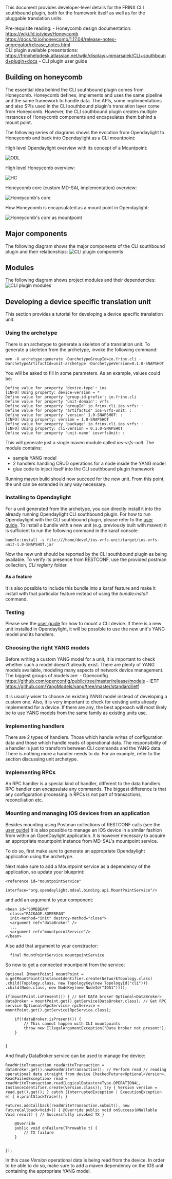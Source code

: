 This document provides developer-level details for the FRINX CLI southbound plugin, both for the framework itself as well as for the pluggable translation units.

Pre-requisite reading: - Honeycomb design documentation:  
<https://wiki.fd.io/view/Honeycomb>  
<https://docs.fd.io/honeycomb/1.17.04/release-notes-aggregator/release_notes.html>  
CLI plugin available presentations:  
<https://frinxhelpdesk.atlassian.net/wiki/display/~mmarsalek/CLI+southbound+plugin+docs> - CLI plugin user guide

## Building on honeycomb

The essential idea behind the CLI southbound plugin comes from Honeycomb. Honeycomb defines, implements and uses the same pipeline and the same framework to handle data. The APIs, some implementations and also SPIs used in the CLI southbound plugin's translation layer come from Honeycomb. However, the CLI southbound plugin creates multiple instances of Honeycomb components and encapsulates them behind a mount point.

The following series of diagrams shows the evolution from Opendaylight to Honeycomb and back into Opendaylight as a CLI mountpoint:

High level Opendaylight overview with its concept of a Mountpoint:

![ODL][1]

High level Honeycomb overview:

![HC][2]

Honeycomb core (custom MD-SAL implementation) overview:

![Honeycomb's core][3]

How Honeycomb is encapsulated as a mount point in Opendaylight:

![Honeycomb's core as mountpoint][4]

## Major components

The following diagram shows the major components of the CLI southbound plugin and their relationships: ![CLI plugin components][5]

## Modules

The following diagram shows project modules and their dependencies: ![CLI plugin modules][6]

## Developing a device specific translation unit

This section provides a tutorial for developing a device specific translation unit.

### Using the archetype

There is an archetype to generate a skeleton of a translation unit. To generate a skeleton from the archetype, invoke the following command:

    mvn -X archetype:generate -DarchetypeGroupId=io.frinx.cli -DarchetypeArtifactId=unit-archetype -DarchetypeVersion=0.1.0-SNAPSHOT
    

You will be asked to fill in some parameters. As an example, values could be:

    Define value for property 'device-type': ios
    [INFO] Using property: device-version = *
    Define value for property 'group-id-prefix': io.frinx.cli
    Define value for property 'unit-domain': vrfs
    Define value for property 'groupId' io.frinx.cli.ios.vrfs: :
    Define value for property 'artifactId' ios-vrfs-unit: :
    Define value for property 'version' 1.0-SNAPSHOT: :
    [INFO] Using property: version = 1.0-SNAPSHOT
    Define value for property 'package' io.frinx.cli.ios.vrfs: :
    [INFO] Using property: cli-version = 0.1.0-SNAPSHOT
    Define value for property 'unit-name' iosvrfsUnit: :
    

This will generate just a single maven module called *ios-vrfs-unit*. The module contains:

*   sample YANG model
*   2 handlers handling CRUD operations for a node inside the YANG model
*   glue code to inject itself into the CLI southbound plugin framework

Running maven build should now succeed for the new unit. From this point, the unit can be extended in any way necessary.

### Installing to Opendaylight

For a unit generated from the archetype, you can directly install it into the already running Opendaylight CLI southbound plugin. For how to run Opendaylight with the CLI southbound plugin, please refer to the [user guide][7]. To install a bundle with a new unit (e.g. previously built with maven) it is sufficient to run the following command in the karaf console:

    bundle:install -s file:///home/devel/ios-vrfs-unit/target/ios-vrfs-unit-1.0-SNAPSHOT.jar
    

Now the new unit should be reported by the CLI southbound plugin as being available. To verify its presence from RESTCONF, use the provided postman collection, *CLI registry* folder.

#### As a feature

It is also possible to include this bundle into a karaf feature and make it install with that particular feature instead of using the *bundle:install* command.

### Testing

Please see the [user guide][7] for how to mount a CLI device. If there is a new unit installed in Opendaylight, it will be possible to use the new unit's YANG model and its handlers.

### Choosing the right YANG models

Before writing a custom YANG model for a unit, it is important to check whether such a model doesn't already exist. There are plenty of YANG models available, modeling many aspects of network device management. The biggest groups of models are: - Openconfig https://github.com/openconfig/public/tree/master/release/models - IETF <https://github.com/YangModels/yang/tree/master/standard/ietf>

It is usually wiser to choose an existing YANG model instead of developing a custom one. Also, it is very important to check for existing units already implemented for a device. If there are any, the best approach will most likely be to use YANG models from the same family as existing units use.

### Implementing handlers

There are 2 types of handlers. Those which handle writes of configuration data and those which handle reads of operational data. The responsibility of a handler is just to transform between CLI commands and the YANG data. There is nothing more a handler needs to do. For an example, refer to the section discussing unit archetype.

### Implementing RPCs

An RPC handler is a special kind of handler, different to the data handlers. RPC handler can encapsulate any commands. The biggest difference is that any configuration processing in RPCs is not part of transactions, reconciliation etc.

### Mounting and managing IOS devices from an application

Besides mounting using Postman collections of RESTCONF calls (see the [user guide][8]) it is also possible to manage an IOS device in a similar fashion from within an OpenDaylight application. It is however necessary to acquire an appropriate mountpoint instance from MD-SAL's mountpoint service.

To do so, first make sure to generate an appropriate Opendaylight application using the archetype.

Next make sure to add a Mountpoint service as a dependency of the application, so update your blueprint:

    <reference id="mountpointService"
               interface="org.opendaylight.mdsal.binding.api.MountPointService"/>
    

and add an argument to your component:

    <bean id="SOMEBEAN"
      class="PACKAGE.SOMEBEAN"
      init-method="init" destroy-method="close">
      <argument ref="dataBroker" />
      ...
      <argument ref="mountpointService"/>
    </bean>
    

Also add that argument to your constructor:

      final MountPointService mountpointService
    

So now to get a connected mountpoint from the service:

    Optional [MountPoint] mountPoint = a.getMountPoint(InstanceIdentifier.create(NetworkTopology.class) .child(Topology.class, new TopologyKey(new TopologyId("cli"))) .child(Node.class, new NodeKey(new NodeId("IOS1"))));
    
    if(mountPoint.isPresent()) { // Get DATA broker Optional<DataBroker> dataBroker = mountPoint.get().getService(DataBroker.class); // Get RPC service Optional<RpcService> rpcService = mountPoint.get().getService(RpcService.class);
    
        if(!dataBroker.isPresent()) {
            // This cannot happen with CLI mountpoints
            throw new IllegalArgumentException("Data broker not present");
        }
    
    
    }
    

And finally DataBroker service can be used to manage the device:

    ReadWriteTransaction readWriteTransaction = dataBroker.get().newReadWriteTransaction(); // Perform read // reading operational data straight from device CheckedFuture<Optional<Version>, ReadFailedException> read = readWriteTransaction.read(LogicalDatastoreType.OPERATIONAL, InstanceIdentifier.create(Version.class)); try { Version version = read.get().get(); } catch (InterruptedException | ExecutionException e) { e.printStackTrace(); }
    
    Futures.addCallback(readWriteTransaction.submit(), new FutureCallback<Void>() { @Override public void onSuccess(@Nullable Void result) { // Successfully invoked TX }
    
        @Override
        public void onFailure(Throwable t) {
            // TX failure
        }
    
    
    }); 
    

In this case *Version* operational data is being read from the device. In order to be able to do so, make sure to add a maven dependency on the IOS unit containing the appropriate YANG model.

 [1]: https://frinx.io/wp-content/uploads/2017/07/ODL.png "ODL"
 [2]: https://frinx.io/wp-content/uploads/2017/08/HC1.png.png "HC"
 [3]: https://frinx.io/wp-content/uploads/2017/07/HCsMdsal.png "Honeycomb's core"
 [4]: https://frinx.io/wp-content/uploads/2017/07/cliMountpoint.png "Honeycomb's core as Mountpoint"
 [5]: https://frinx.io/wp-content/uploads/2017/07/cliInComponents.png "CLI plugin components"
 [6]: https://frinx.io/wp-content/uploads/2017/07/projectComponents.png "CLI plugin modules"
 [7]: https://frinx.io/frinx-documents/cli-service-module.html
 [8]: http://https://frinx.io/frinx-documents/cli-service-module.html
